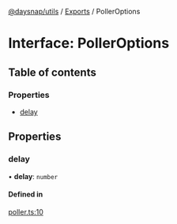 [@daysnap/utils](../README.md) / [Exports](../modules.md) / PollerOptions

# Interface: PollerOptions

## Table of contents

### Properties

- [delay](PollerOptions.md#delay)

## Properties

### delay

• **delay**: `number`

#### Defined in

[poller.ts:10](https://github.com/daysnap/utils/blob/575dd13/src/poller.ts#L10)
